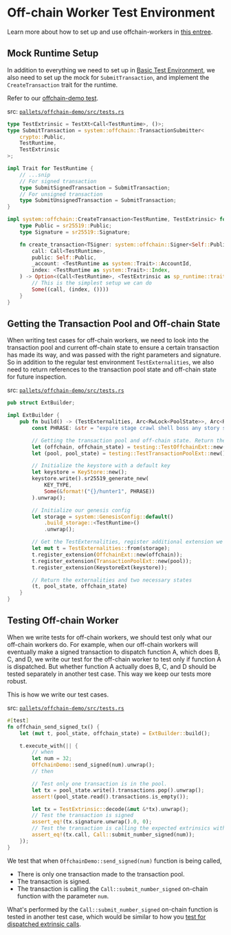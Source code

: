 # Off-chain Worker Test Environment

Learn more about how to set up and use offchain-workers in [this entree](../off-chain-workers.md).

## Mock Runtime Setup

In addition to everything we need to set up in [Basic Test Environment](./mock.md), we also need to set up the mock for `SubmitTransaction`, and implement the `CreateTransaction` trait for the runtime.

Refer to our [offchain-demo test](https://github.com/substrate-developer-hub/recipes/tree/master/pallets/offchain-demo/src/tests.rs).

src: [`pallets/offchain-demo/src/tests.rs`](https://github.com/substrate-developer-hub/recipes/tree/master/pallets/offchain-demo/src/tests.rs)

```rust
type TestExtrinsic = TestXt<Call<TestRuntime>, ()>;
type SubmitTransaction = system::offchain::TransactionSubmitter<
	crypto::Public,
	TestRuntime,
	TestExtrinsic
>;

impl Trait for TestRuntime {
	// ...snip
	// For signed transaction
	type SubmitSignedTransaction = SubmitTransaction;
	// For unsigned transaction
	type SubmitUnsignedTransaction = SubmitTransaction;
}

impl system::offchain::CreateTransaction<TestRuntime, TestExtrinsic> for TestRuntime {
	type Public = sr25519::Public;
	type Signature = sr25519::Signature;

	fn create_transaction<TSigner: system::offchain::Signer<Self::Public, Self::Signature>> (
		call: Call<TestRuntime>,
		public: Self::Public,
		_account: <TestRuntime as system::Trait>::AccountId,
		index: <TestRuntime as system::Trait>::Index,
	) -> Option<(Call<TestRuntime>, <TestExtrinsic as sp_runtime::traits::Extrinsic>::SignaturePayload)> {
		// This is the simplest setup we can do
		Some((call, (index, ())))
	}
}
```

## Getting the Transaction Pool and Off-chain State

When writing test cases for off-chain workers, we need to look into the transaction pool and current off-chain state to ensure a certain transaction has made its way, and was passed with the right parameters and signature. So in addition to the regular test environment `TestExternalities`, we also need to return references to the transaction pool state and off-chain state for future inspection.

src: [`pallets/offchain-demo/src/tests.rs`](https://github.com/substrate-developer-hub/recipes/tree/master/pallets/offchain-demo/src/tests.rs)

```rust
pub struct ExtBuilder;

impl ExtBuilder {
	pub fn build() -> (TestExternalities, Arc<RwLock<PoolState>>, Arc<RwLock<OffchainState>>) {
		const PHRASE: &str = "expire stage crawl shell boss any story swamp skull yellow bamboo copy";

		// Getting the transaction pool and off-chain state. Return them for future inspection.
		let (offchain, offchain_state) = testing::TestOffchainExt::new();
		let (pool, pool_state) = testing::TestTransactionPoolExt::new();

		// Initialize the keystore with a default key
		let keystore = KeyStore::new();
		keystore.write().sr25519_generate_new(
			KEY_TYPE,
			Some(&format!("{}/hunter1", PHRASE))
		).unwrap();

		// Initialize our genesis config
		let storage = system::GenesisConfig::default()
			.build_storage::<TestRuntime>()
			.unwrap();

		// Get the TestExternalities, register additional extension we just set up
		let mut t = TestExternalities::from(storage);
		t.register_extension(OffchainExt::new(offchain));
		t.register_extension(TransactionPoolExt::new(pool));
		t.register_extension(KeystoreExt(keystore));

		// Return the externalities and two necessary states
		(t, pool_state, offchain_state)
	}
}
```

## Testing Off-chain Worker

When we write tests for off-chain workers, we should test only what our off-chain workers do. For example, when our off-chain workers will eventually make a signed transaction to dispatch function A, which does B, C, and D, we write our test for the off-chain worker to test only if function A is dispatched. But whether function A actually does B, C, and D should be tested separately in another test case. This way we keep our tests more robust.

This is how we write our test cases.

src: [`pallets/offchain-demo/src/tests.rs`](https://github.com/substrate-developer-hub/recipes/tree/master/pallets/offchain-demo/src/tests.rs)

```rust
#[test]
fn offchain_send_signed_tx() {
	let (mut t, pool_state, offchain_state) = ExtBuilder::build();

	t.execute_with(|| {
		// when
		let num = 32;
		OffchainDemo::send_signed(num).unwrap();
		// then

		// Test only one transaction is in the pool.
		let tx = pool_state.write().transactions.pop().unwrap();
		assert!(pool_state.read().transactions.is_empty());

		let tx = TestExtrinsic::decode(&mut &*tx).unwrap();
		// Test the transaction is signed
		assert_eq!(tx.signature.unwrap().0, 0);
		// Test the transaction is calling the expected extrinsics with expected parameters
		assert_eq!(tx.call, Call::submit_number_signed(num));
	});
}
```

We test that when `OffchainDemo::send_signed(num)` function is being called,

- There is only one transaction made to the transaction pool.
- The transaction is signed.
- The transaction is calling the `Call::submit_number_signed` on-chain function with the parameter `num`.

What's performed by the `Call::submit_number_signed` on-chain function is tested in another test case, which would be similar to how you [test for dispatched extrinsic calls](./common.md).
